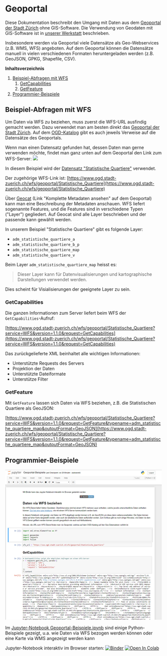 # Geoportal

Diese Dokumentation beschreibt den Umgang mit Daten aus dem [Geoportal der Stadt Zürich](https://www.ogd.stadt-zuerich.ch/geodaten/) ohne GIS-Software.
Die Verwendung von Geodaten mit GIS-Software ist in [unserer Werkstatt](https://www.stadt-zuerich.ch/portal/de/index/ogd/werkstatt.html) beschrieben.

Insbesondere werden via Geoportal viele Datensätze als Geo-Webservices (z.B. WMS, WFS) angeboten.
Auf dem Geoportal können die Datensätze manuell in vielen verschiedenen Formaten heruntergeladen werden (z.B. GeoJSON, GPKG, Shapefile, CSV).

**Inhaltsverzeichnis**

1. [Beispiel-Abfragen mit WFS](#beispiel-abfragen-mit-wfs)
   1. [GetCapabilities](#getcapabilities)
   2. [GetFeature](#getfeature)
2. [Programmier-Beispiele](#programmier-beispiele)

## Beispiel-Abfragen mit WFS

Um Daten via WFS zu beziehen, muss zuerst die WFS-URL ausfindig gemacht werden.
Dazu verwendet man am besten direkt das [Geoportal der Stadt Zürich](https://www.ogd.stadt-zuerich.ch/geodaten/).
Auf dem [OGD-Katalog](https://data.stadt-zuerich.ch/dataset) gibt es auch jeweils Verweise auf die Datensätze des Geoportals.

Wenn man einen Datensatz gefunden hat, dessen Daten man gerne verwenden möchte, findet man ganz unten auf dem Geoportal den Link zum WFS-Server:
![](wfs_link.gif)

In diesem Beispiel wird der [Datensatz "Statistische Quartiere"](https://www.ogd.stadt-zuerich.ch/geodaten/Statistische_Quartiere) verwendet.

Der zugehörige WFS-Link ist: [https://www.ogd.stadt-zuerich.ch/wfs/geoportal/Statistische_Quartiere](https://www.ogd.stadt-zuerich.ch/wfs/geoportal/Statistische_Quartiere)

Über [Geocat](https://www.geocat.ch/geonetwork/srv/ger/md.viewer#/full_view/fd1a94fe-4bd4-4a40-99af-8b859dfe82a7) (Link "Komplette Metadaten ansehen" auf dem Geoportal) kann man eine Beschreibung der Metadaten anschauen.
WFS liefert sogenannte Features, und die Features sind in verschiedene Typen ("Layer") gegliedert.
Auf Geocat sind alle Layer beschrieben und der passende kann gewählt werden.

In unserem Beispiel "Statistische Quartiere" gibt es folgende Layer:

* `adm_statistische_quartiere_a`
* `adm_statistische_quartiere_b_p`
* `adm_statistische_quartiere_map`
* `adm_statistische_quartiere_v`

Beim Layer `adm_statistische_quartiere_map` heisst es:

> Dieser Layer kann für Datenvisualisierungen und kartographische Darstellungen verwendet werden.

Dies scheint für Visialisierungen der geeignete Layer zu sein.

### GetCapabilities

Die ganzen Informationen zum Server liefert beim WFS der `GetCapabilities`-Aufruf:

[https://www.ogd.stadt-zuerich.ch/wfs/geoportal/Statistische_Quartiere?service=WFS&version=1.1.0&request=GetCapabilities](https://www.ogd.stadt-zuerich.ch/wfs/geoportal/Statistische_Quartiere?service=WFS&version=1.1.0&request=GetCapabilities)

Das zurückgelieferte XML beinhaltet alle wichtigen Informationen:

* Unterstützte Requests des Servers
* Projektion der Daten
* Unterstützte Dateiformate
* Unterstütze Filter

### GetFeature

Mit `GetFeature` lassen sich Daten via WFS beziehen, z.B. die Statistischen Quartiere als GeoJSON:

[https://www.ogd.stadt-zuerich.ch/wfs/geoportal/Statistische_Quartiere?service=WFS&version=1.1.0&request=GetFeature&typename=adm_statistische_quartiere_map&outputFormat=GeoJSON](https://www.ogd.stadt-zuerich.ch/wfs/geoportal/Statistische_Quartiere?service=WFS&version=1.1.0&request=GetFeature&typename=adm_statistische_quartiere_map&outputFormat=GeoJSON)


## Programmier-Beispiele

[![](jupyter.png)](https://github.com/opendatazurich/opendatazurich.github.io/blob/master/geoportal/Geoportal-Beispiele.ipynb)

Im [Jupyter-Notebook Geoportal-Beispiele.ipynb](https://github.com/opendatazurich/opendatazurich.github.io/blob/master/geoportal/Geoportal-Beispiele.ipynb) sind einige Python-Beispiele gezeigt, u.a. wie Daten via WFS bezogen werden können oder eine Karte via WMS angezeigt werden kann

Jupyter-Notebook interaktiv im Browser starten:
[![Binder](https://mybinder.org/badge_logo.svg)](https://mybinder.org/v2/gh/opendatazurich/opendatazurich.github.io/master?filepath=geoportal/Geoportal-Beispiele.ipynb)
[![Open In Colab](https://colab.research.google.com/assets/colab-badge.svg)](https://colab.research.google.com/github/opendatazurich/opendatazurich.github.io/blob/master/geoportal/Geoportal-Beispiele.ipynb)

